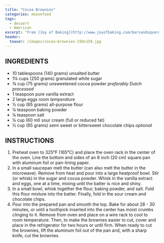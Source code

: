 ```yaml
---
title: "Cocoa Brownies"
categories: moosefood
tags: 
  - dessert
  - American
excerpt: "From [Joy of Baking](http://www.joyofbaking.com/barsandsquares/CocoaBrownies.html). These make tender, chewy/fudgy brownies. Dutch processed cocoa makes a very dark, almost black, brownie. These are excellent frosted with the mint frosting from Irish Mist Brownies (but I use only about ¾ of that recipe for one 8"x8" pan of brownies). While it's important not to overbake brownies, ours took 30-31 minutes, just a bit longer than the recipe recommends."
header:
  teaser: /images/cocoa-brownies-150x150.jpg
---
```


## INGREDIENTS
* 10 tablespoons (140 grams) unsalted butter
* 1¼ cups (250 grams) granulated white sugar
* ¾ cup (75 grams) unsweetened cocoa powder *preferably Dutch processed*
* 1 teaspoon pure vanilla extract
* 2 large eggs *room temperature*
* ½ cup (65 grams) all-purpose flour
* ¼ teaspoon baking powder
* ¼ teaspoon salt
* ¼ cup (60 ml) sour cream (full or reduced fat)
* ½ cup (85 grams) semi sweet or bittersweet chocolate chips *optional*

## INSTRUCTIONS
1. Preheat oven to 325°F (165°C) and place the oven rack in the center of the oven. Line the bottom and sides of an 8 inch (20 cm) square pan with aluminum foil or pan-lining paper.
2. In a small saucepan melt the butter (can also melt the butter in the microwave). Remove from heat and pour into a large heatproof bowl. Stir (or whisk) in the sugar and cocoa powder. Whisk in the vanilla extract and eggs, one at a time, mixing until the batter is nice and shiny.
3. In a small bowl, whisk together the flour, baking powder, and salt. Fold this flour mixture into the batter. Finally, fold in the sour cream and chocolate chips.
4. Pour into the prepared pan and smooth the top. Bake for about 28 - 30 minutes, or until a toothpick inserted into the center has moist crumbs clinging to it. Remove from oven and place on a wire rack to cool to room temperature. Then, to make the brownies easier to cut, cover and place in the refrigerator for two hours or until firm. When ready to cut the brownies, lift the aluminum foil out of the pan and, with a sharp knife, cut the brownies.